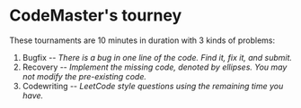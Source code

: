 # CodeMaster's tourney
These tournaments are 10 minutes in duration with 3 kinds of problems:
1. Bugfix -- _There is a bug in one line of the code. Find it, fix it, and submit._
2. Recovery -- _Implement the missing code, denoted by ellipses. You may not modify the pre-existing code._
3. Codewriting -- _LeetCode style questions using the remaining time you have._

